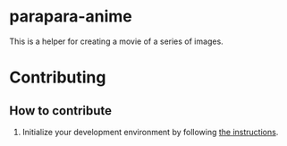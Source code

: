 # parapara-anime
This is a helper for creating a movie of a series of images.

# Contributing

## How to contribute

1. Initialize your development environment by following [the instructions](/docs/DEV_ENVIRONMENT.md).
